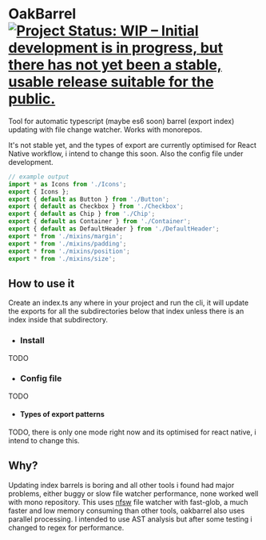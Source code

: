 # OakBarrel [![Project Status: WIP – Initial development is in progress, but there has not yet been a stable, usable release suitable for the public.](https://www.repostatus.org/badges/latest/wip.svg)](https://www.repostatus.org/#wip)


Tool for automatic typescript (maybe es6 soon) barrel (export index) updating with file change watcher. Works with monorepos.

It's not stable yet, and the types of export are currently optimised for React Native workflow, i intend to change this soon.
Also the config file under development.

```typescript
// example output
import * as Icons from './Icons';
export { Icons };
export { default as Button } from './Button';
export { default as Checkbox } from './Checkbox';
export { default as Chip } from './Chip';
export { default as Container } from './Container';
export { default as DefaultHeader } from './DefaultHeader';
export * from './mixins/margin';
export * from './mixins/padding';
export * from './mixins/position';
export * from './mixins/size';
```
## How to use it
Create an index.ts any where in your project and run the cli, it will update the exports for all the subdirectories below that index unless there is an index inside that subdirectory.
- ### Install
TODO
- ### Config file
TODO
- #### Types of export patterns
 TODO, there is only one mode right now and its optimised for react native, i intend to change this.

## Why?
Updating index barrels is boring and all other tools i found had major problems, either buggy or slow file watcher performance, none worked well with mono repository.
This uses [nfsw](https://github.com/Axosoft/nsfw) file watcher with fast-glob, a much faster and low memory consuming than other tools, oakbarrel also uses parallel processing.
I intended to use AST analysis but after some testing i changed to regex for performance.
